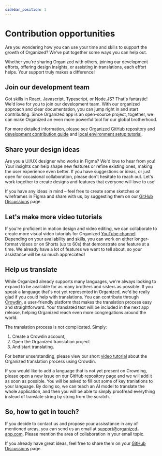```yaml
---
sidebar_position: 1
---
```


# Contribution opportunities

Are you wondering how you can use your time and skills to support the growth of Organized? We've put together some ways you can help out. 

Whether you're sharing Organized with others, joining our development efforts, offering design insights, or assisting in translations, each effort helps. Your support truly makes a difference!

## Join our development team

Got skills in React, Javascript, Typescript, or Node.JS? That's fantastic! We'd love for you to join our development team. With our organized approach and clear documentation, you can jump right in and start contributing. Since Organized app is an open-source project, together, we can make Organized an even more powerful tool for our global brotherhood.

For more detailed information, please see [Organized GitHub repository](https://github.com/sws2apps/organized-app) and [development contribution guide](https://github.com/sws2apps/organized-app/blob/main/CONTRIBUTING.md) and [local environment setup tutorial](https://github.com/sws2apps/organized-app/blob/main/LOCAL_ENVIRONMENT_SETUP.md).

## Share your design ideas

Are you a UI/UX designer who works in Figma? We'd love to hear from you! Your insights can help shape new features or refine existing ones, making the user experience even better. If you have suggestions or ideas, or just open for occasional collaboration, please don't hesitate to reach out. Let's work together to create designs and features that everyone will love to use!

If you have any ideas in mind – feel free to create some sketches or wireframes in Figma and share with us, by suggesting them on our [GitHub Discussions](https://github.com/sws2apps/organized-app/discussions) page.

## Let's make more video tutorials

If you're proficient in motion design and video editing, we can collaborate to create more visual video tutorials for Organized [YouTube channel](https://www.youtube.com/@organized-app). Depending on your availability and skills, you can work on either longer-format videos or on Shorts (up to 60s) that demonstrate one feature at a time. We already have a lot of features we want to tell about, so your assistance will be so much appreciated!

## Help us translate

While Organized already supports many languages, we're always looking to expand to be available for as many brothers and sisters as possible. If you speak a language that's not yet represented in Organized, we'd be really glad if you could help with translations. You can contribute through [Crowdin](https://crowdin.com/project/organized), a user-friendly platform that makes the translation process easy and straightforward. Your translated text will be included in the next app release, helping Organized reach even more congregations around the world.

The translation process is not complicated. Simply:
1. Create a Crowdin account, 
2. Open the Organized translation project
3. And start translating. 

For better unserstanding, please view our short [video tutorial](https://www.youtube.com/watch?v=GG5q_NkfD6s) about the Organized translation process using Crowdin.

If you would like to add a language that is not yet present on Crowding, please open [a new Issue](https://github.com/sws2apps/organized-app/issues/new?assignees=&labels=i18n&projects=&template=new_language_request.yml&title=%5BLanguage%5D+-+New+Language+Request) on our GitHub repository page and we will add it as soon as possible. You will be asked to fill out some of key tranlations to your language. By doing so, we can teach an AI model to translate the whole application, and then you will be able to simply proofread everything instead of translate string by string from the scratch.

## So, how to get in touch?

If you decide to contact us and propose your assisstance in any of mentioned areas, you can send us an email at [support@organized-app.com](mailto:support@organized-app.com). Please mention the area of collaboration in your email topic. 

If you already have great ideas, feel free to share them on your [GitHub Discussions](https://github.com/sws2apps/organized-app/discussions) page.